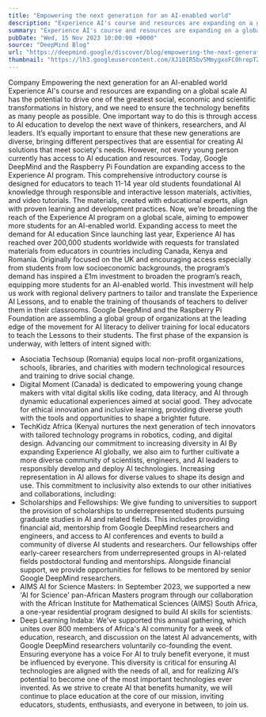 ```yaml
---
title: "Empowering the next generation for an AI-enabled world"
description: "Experience AI's course and resources are expanding on a global scale"
summary: "Experience AI's course and resources are expanding on a global scale"
pubDate: "Wed, 15 Nov 2023 10:00:00 +0000"
source: "DeepMind Blog"
url: "https://deepmind.google/discover/blog/empowering-the-next-generation-for-an-ai-enabled-world/"
thumbnail: "https://lh3.googleusercontent.com/XJ10IR5bv5MmygxoFC0hrepTZtjq_Bwz69bL7d7jBy06fnEFodAa0tbIWKOwV7gW2Im3JY2GGda-xZKtVQhqcaozz6r_vdHXsgVu0CzyIhIz4VGs=w528-h297-n-nu-rw"
---
```


Company
Empowering the next generation for an AI-enabled world
Experience AI's course and resources are expanding on a global scale
AI has the potential to drive one of the greatest social, economic and scientific transformations in history, and we need to ensure the technology benefits as many people as possible.
One important way to do this is through access to AI education to develop the next wave of thinkers, researchers, and AI leaders. It’s equally important to ensure that these new generations are diverse, bringing different perspectives that are essential for creating AI solutions that meet society's needs.
However, not every young person currently has access to AI education and resources.
Today, Google DeepMind and the Raspberry Pi Foundation are expanding access to the Experience AI program.
This comprehensive introductory course is designed for educators to teach 11-14 year old students foundational AI knowledge through responsible and interactive lesson materials, activities, and video tutorials. The materials, created with educational experts, align with proven learning and development practices. Now, we’re broadening the reach of the Experience AI program on a global scale, aiming to empower more students for an AI-enabled world.
Expanding access to meet the demand for AI education
Since launching last year, Experience AI has reached over 200,000 students worldwide with requests for translated materials from educators in countries including Canada, Kenya and Romania.
Originally focused on the UK and encouraging access especially from students from low socioeconomic backgrounds, the program’s demand has inspired a £1m investment to broaden the program’s reach, equipping more students for an AI-enabled world. This investment will help us work with regional delivery partners to tailor and translate the Experience AI Lessons, and to enable the training of thousands of teachers to deliver them in their classrooms.
Google DeepMind and the Raspberry Pi Foundation are assembling a global group of organizations at the leading edge of the movement for AI literacy to deliver training for local educators to teach the Lessons to their students. The first phase of the expansion is underway, with letters of intent signed with:
- Asociatia Techsoup (Romania) equips local non-profit organizations, schools, libraries, and charities with modern technological resources and training to drive social change.
- Digital Moment (Canada) is dedicated to empowering young change makers with vital digital skills like coding, data literacy, and AI through dynamic educational experiences aimed at social good. They advocate for ethical innovation and inclusive learning, providing diverse youth with the tools and opportunities to shape a brighter future.
- TechKidz Africa (Kenya) nurtures the next generation of tech innovators with tailored technology programs in robotics, coding, and digital design.
Advancing our commitment to increasing diversity in AI
By expanding Experience AI globally, we also aim to further cultivate a more diverse community of scientists, engineers, and AI leaders to responsibly develop and deploy AI technologies. Increasing representation in AI allows for diverse values to shape its design and use.
This commitment to inclusivity also extends to our other initiatives and collaborations, including:
- Scholarships and Fellowships: We give funding to universities to support the provision of scholarships to underrepresented students pursuing graduate studies in AI and related fields. This includes providing financial aid, mentorship from Google DeepMind researchers and engineers, and access to AI conferences and events to build a community of diverse AI students and researchers. Our fellowships offer early-career researchers from underrepresented groups in AI-related fields postdoctoral funding and mentorships. Alongside financial support, we provide opportunities for fellows to be mentored by senior Google DeepMind researchers.
- AIMS AI for Science Masters: In September 2023, we supported a new 'AI for Science' pan-African Masters program through our collaboration with the African Institute for Mathematical Sciences (AIMS) South Africa, a one-year residential program designed to build AI skills for scientists.
- Deep Learning Indaba: We've supported this annual gathering, which unites over 800 members of Africa's AI community for a week of education, research, and discussion on the latest AI advancements, with Google DeepMind researchers voluntarily co-founding the event.
Ensuring everyone has a voice
For AI to truly benefit everyone, it must be influenced by everyone. This diversity is critical for ensuring AI technologies are aligned with the needs of all, and for realizing AI’s potential to become one of the most important technologies ever invented.
As we strive to create AI that benefits humanity, we will continue to place education at the core of our mission, inviting educators, students, enthusiasts, and everyone in between, to join us.